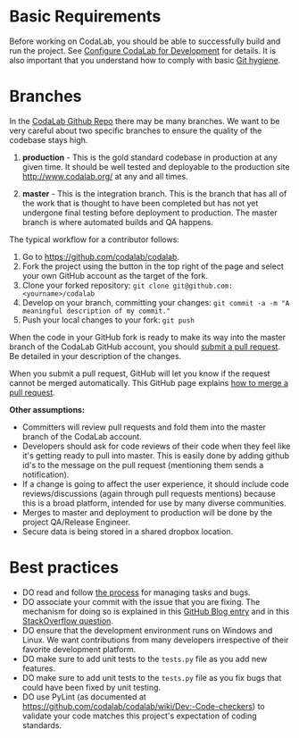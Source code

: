 # Basic Requirements
Before working on CodaLab, you should be able to successfully build and run the project. See [Configure CodaLab for Development](https://github.com/codalab/codalab/wiki/Dev_Configure-CodaLab-for-Development) for details. It is also important that you understand how to comply with basic [Git hygiene](http://blog.ericbmerritt.com/2011/09/21/commit-hygiene-and-git.html). 

# Branches
In the [CodaLab Github Repo](http://github.com/codalab/codalab) there may be many branches. We want to be very careful about two specific branches to ensure the quality of the codebase stays high.

1. **production** - This is the gold standard codebase in production at any given time. It should be well tested and deployable to the production site http://www.codalab.org/ at any and all times.

2. **master** - This is the integration branch. This is the branch that has all of the work that is thought to have been completed but has not yet undergone final testing before deployment to production. The master branch is where automated builds and QA happens.

The typical workflow for a contributor follows:

1. Go to https://github.com/codalab/codalab.
1. Fork the project using the button in the top right of the page and select your own GitHub account as the target of the fork.
1. Clone your forked repository:
```git clone git@github.com:<yourname>/codalab```
1. Develop on your branch, committing your changes:
```git commit -a -m "A meaningful description of my commit."```
1. Push your local changes to your fork:
```git push```

When the code in your GitHub fork is ready to make its way into the master branch of the CodaLab GitHub account, you should [submit a pull request](https://help.github.com/articles/using-pull-requests#initiating-the-pull-request). Be detailed in your description of the changes.

When you submit a pull request, GitHub will let you know if the request cannot be merged automatically. This GitHub page explains [how to merge a pull request](https://help.github.com/articles/merging-a-pull-request).

**Other assumptions:**

* Committers will review pull requests and fold them into the master branch of the CodaLab account.
* Developers should ask for code reviews of their code when they feel like it's getting ready to pull into master. This is easily done by adding github id's to the message on the pull request (mentioning them sends a notification).
* If a change is going to affect the user experience, it should include code reviews/discussions (again through pull requests mentions) because this is a broad platform, intended for use by many diverse communities.
* Merges to master and deployment to production will be done by the project QA/Release Engineer.
* Secure data is being stored in a shared dropbox location. 

# Best practices

* DO read and follow [the process](https://github.com/codalab/codalab/wiki/Dev_Issue-tracking) for managing tasks and bugs.
* DO associate your commit with the issue that you are fixing. The mechanism for doing so is explained in this [GitHub Blog entry](https://github.com/blog/831-issues-2-0-the-next-generation) and in this [StackOverflow question](http://stackoverflow.com/questions/1687262/link-to-github-issue-number-with-commit-message).
* DO ensure that the development environment runs on Windows and Linux. We want contributions from many developers irrespective of their favorite development platform.
* DO make sure to add unit tests to the `tests.py` file as you add new features.
* DO make sure to add unit tests to the `tests.py` file as you fix bugs that could have been fixed by unit testing.
* DO use PyLint (as documented at https://github.com/codalab/codalab/wiki/Dev:-Code-checkers) to validate your code matches this project's expectation of coding standards.